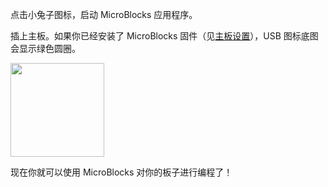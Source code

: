 点击小兔子图标，启动 MicroBlocks 应用程序。

插上主板。如果你已经安装了 MicroBlocks 固件（见[主板设置](#board)），USB 图标底图会显示绿色圆圈。

<img src="/assets/img/md/get-started/connected.png" width="150">

<!--
想快速了解如何使用 MicroBlocks，请看[此视频](https://www.youtube.com/watch?v=cf2xsYSTqgY)（micro:bit）或[此视频](https://www.youtube.com/watch?v=ayLqWwqItxg)（Circuit Playground Express 或 Bluefruit）。你还可以查看<a href="https://wiki.microblocks.fun/ide" target="_blank">用户指南</a>和<a href="https://wiki.microblocks.fun/reference_manual" target="_blank">积木参考手册</a>。
-->

现在你就可以使用 MicroBlocks 对你的板子进行编程了！
